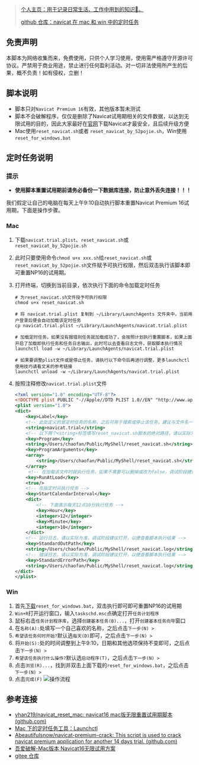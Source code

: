 
> [个人主页：用于记录日常生活、工作中用到的知识🧀。](https://pupper.cn/posts/ebfb7201.html)
>
> [github 仓库：navicat 在 mac 和 win 中的定时任务](https://github.com/Pupper0601/try-navicat/)

## 免责声明

本脚本为网络收集而来，免费使用，只供个人学习使用，使用需严格遵守开源许可协议。严禁用于商业用途，禁止进行任何盈利活动。对一切非法使用所产生的后果，概不负责！如有侵权，立删！

## 脚本说明

- 脚本只对`Navicat Premium 16`有效，其他版本暂未测试
- 脚本不会破解程序，仅仅是删除了Navicat试用期相关的文件数据，以达到无限试用的目的，因此大家最好在[官网](http://www.navicat.com.cn/download/navicat-premium)下载Navicat才最安全，且后续升级方便
- Mac使用`reset_navicat.sh`或者 `reset_navicat_by_52pojie.sh`，Win使用`reset_for_windows.bat`

## 定时任务说明

### 提示
- **使用脚本重置试用期前请务必备份一下数据库连接，防止意外丢失连接！！！**

我们假定让自己的电脑在每天上午9:10自动执行脚本重置Navicat Premium 16试用期，下面是操作步骤。

### Mac

1. 下载`navicat.trial.plist`、`reset_navicat.sh`或`reset_navicat_by_52pojie.sh`
2. 此时只要使用命令`chmod u+x xxx.sh`给`reset_navicat.sh`或`reset_navicat_by_52pojie.sh`文件赋予可执行权限，然后双击执行该脚本即可重置NP16的试用期。 
   
3. 打开终端，切换到当前目录，依次执行下面的命令加载定时任务

   ```shell
   # 为reset_navicat.sh文件授予可执行权限
   chmod u+x reset_navicat.sh
   
   # 将 navicat.trial.plist 复制到 ~/Library/LaunchAgents 文件夹中，当前用户登录后便会自动加载该定时任务
   cp navicat.trial.plist ~/Library/LaunchAgents/navicat.trial.plist
   
   # 加载定时任务，如果没有报错则任务就加载成功了，会按照计划执行重置脚本，如果上面开启了加载即执行任务和任务日志输出，此时可以去查看日志文件，获取脚本执行情况
   launchctl load -w ~/Library/LaunchAgents/navicat.trial.plist
   
   # 如果要调整plist文件或是停止任务，请执行以下命令后再进行调整，更多launchctl使用技巧请看文末的参考链接
   launchctl unload -w ~/Library/LaunchAgents/navicat.trial.plist
   ```
4. 按照注释修改`navicat.trial.plist`文件

   ```xml
   <?xml version="1.0" encoding="UTF-8"?>
   <!DOCTYPE plist PUBLIC "-//Apple//DTD PLIST 1.0//EN" "http://www.apple.com/DTDs/PropertyList-1.0.dtd">
   <plist version="1.0">
   <dict>
       <key>Label</key>
       <!-- 此处定义的是定时任务的名称，之后可用于搜索或停止该任务，建议与文件名一致即可 -->
       <string>navicat.trial</string>
       <!-- 以下两个<string>标签填写reset_navicat.sh脚本的绝对路径，请以实际为准 -->
       <key>Program</key>
       <string>/Users/chaofan/Public/MyShell/reset_navicat.sh</string>
       <key>ProgramArguments</key>
       <array>
           <string>/Users/chaofan/Public/MyShell/reset_navicat.sh</string>
       </array>
     	<!-- 在加载该文件时就执行任务，如果不需要可以删掉或改为false，调试阶段建议打开，以便查看脚本执行结果 -->
       <key>RunAtLoad</key>
       <true/>
       <!-- 在指定时间执行任务 -->
       <key>StartCalendarInterval</key>
       <dict>
           <!-- 下面表示每天12点10分执行任务 -->
           <key>Hour</key>
           <integer>12</integer>
           <key>Minute</key>
           <integer>10</integer>
       </dict>
       <!-- 运行日志，请以实际为准，调试阶段建议打开，以便查看脚本执行结果 -->
       <key>StandardOutPath</key>
       <string>/Users/chaofan/Public/MyShell/reset_navicat.log</string>
       <!-- 错误日志，请以实际为准，调试阶段建议打开，以便查看脚本执行结果 -->
       <key>StandardErrorPath</key>
       <string>/Users/chaofan/Public/MyShell/reset_navicat.log</string>
   </dict>
   </plist>
   ```

### Win

1. 首先[下载](https://gitee.com/chaofan2685_admin/reset_navicat_premium_for_mac/releases)`reset_for_windows.bat`，双击执行即可即可重置NP16的试用期
2. `Win+R`打开运行窗口，输入`taskschd.msc`点确定打开`任务计划程序`
3. 鼠标右击`任务计划程序库`，选择`创建基本任务(B)...`，打开`创建基本任务向导`窗口
4. 在`名称(A):`处填写一个自己喜欢的名称，之后点击`下一步(N) >`
5. `希望该任务何时开始?`默认选`每天(D)`即可，之后点击`下一步(N) >`
6. 将`开始(S):`处的时间调整到上午9:10，日期和其他选项保持不变即可，之后点击`下一步(N) >`
7. `希望该任务执行什么操作?`默认选`启动程序(T)`，之后点击`下一步(N) >`
8. 点击`浏览(R)...`，找到并双击上面下载的`reset_for_windows.bat`，之后点击`下一步(N) >`
9. 点击`完成(F)`
![操作流程](/win/iShot2022-04-18_11.07.08.gif)

## 参考连接

- [yhan219/navicat_reset_mac: navicat16 mac版无限重置试用期脚本 (github.com)](https://github.com/yhan219/navicat_reset_mac)
- [Mac 下的定时任务工具：Launchctl](http://wu.run/2019/03/27/mac-launchctl-guidance/)
- [Abeautifulsnow/navicat-premium-crack: This script is used to crack navicat premium application for another 14 days trial. (github.com)](https://github.com/Abeautifulsnow/navicat-premium-crack/)
- [吾爱破解-Mac版本 Navicat16无限试用方案](https://www.52pojie.cn/forum.php?mod=viewthread&tid=1669993)
- [gitee 仓库](https://gitee.com/ProgHub/unlimited_trial_navicat_premium)
